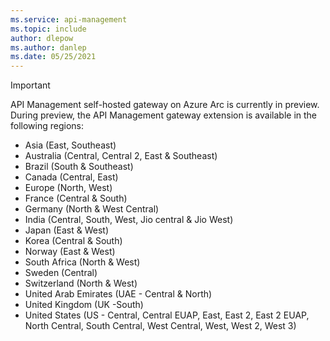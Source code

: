 ```yaml
---
ms.service: api-management
ms.topic: include
author: dlepow
ms.author: danlep
ms.date: 05/25/2021
---
```


> [!IMPORTANT]
> API Management self-hosted gateway on Azure Arc is currently in preview. During preview, the API Management gateway extension is available in the following regions:
> 
> - Asia (East, Southeast)
> - Australia (Central, Central 2, East & Southeast)
> - Brazil (South & Southeast)
> - Canada (Central, East)
> - Europe (North, West)
> - France (Central & South)
> - Germany (North & West Central)
> - India (Central, South, West, Jio central & Jio West)
> - Japan (East & West)
> - Korea (Central & South)
> - Norway (East & West)
> - South Africa (North & West)
> - Sweden (Central)
> - Switzerland (North & West)
> - United Arab Emirates (UAE - Central & North)
> - United Kingdom (UK -South)
> - United States (US - Central, Central EUAP, East, East 2, East 2 EUAP, North Central, South Central, West Central, West, West 2, West 3)